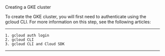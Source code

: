 Creating a GKE cluster

  To create the GKE cluster, you will first need to authenticate using the gcloud CLI. For more information on this step, see the following articles:

------------

    1. gcloud auth login
    2. gcloud CLI
    3. gcloud CLI and Cloud SDK
  
------------
